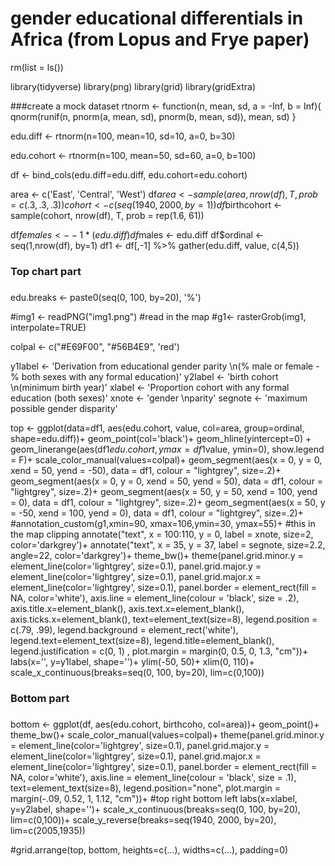 # gender educational differentials in Africa (from Lopus and Frye paper)

rm(list = ls())

library(tidyverse)
library(png)
library(grid)
library(gridExtra)

###create a mock dataset
rtnorm <- function(n, mean, sd, a = -Inf, b = Inf){
  qnorm(runif(n, pnorm(a, mean, sd), pnorm(b, mean, sd)), mean, sd)
}

edu.diff <- rtnorm(n=100, mean=10, sd=10, a=0, b=30)

edu.cohort <- rtnorm(n=100, mean=50, sd=60, a=0, b=100)

df <- bind_cols(edu.diff=edu.diff, edu.cohort=edu.cohort)

area <- c('East', 'Central', 'West')
df$area <- sample(area, nrow(df), T, prob = c(.3,.3,.3))
cohort <- c(seq(1940, 2000, by=1))
df$birthcohort <- sample(cohort, nrow(df), T, prob = rep(1.6, 61))

df$females <- -1*(edu.diff)
df$males <- edu.diff
df$ordinal <- seq(1,nrow(df), by=1)
df1 <- df[,-1] %>% gather(edu.diff, value, c(4,5))

###
### Top chart part
###
edu.breaks <- paste0(seq(0, 100, by=20), '%')

#img1 <- readPNG("img1.png") #read in the map
#g1<- rasterGrob(img1, interpolate=TRUE)

colpal <- c("#E69F00", "#56B4E9", 'red')

y1label <- 'Derivation from educational gender parity \n(% male or female - % both sexes with any formal education)'
y2label <- 'birth cohort \n(minimum birth year)'
xlabel <- 'Proportion cohort with any formal education (both sexes)'
xnote <- 'gender \nparity'
segnote <- 'maximum possible gender disparity'


top <- ggplot(data=df1, aes(edu.cohort, value, col=area, group=ordinal, shape=edu.diff))+
  geom_point(col='black')+
  geom_hline(yintercept=0) +
  geom_linerange(aes(df1$edu.cohort, ymax=df1$value, ymin=0), show.legend = F)+
  scale_color_manual(values=colpal)+
  geom_segment(aes(x = 0, y = 0, xend = 50, yend = -50), data = df1, colour = "lightgrey", size=.2)+
  geom_segment(aes(x = 0, y = 0, xend = 50, yend = 50), data = df1, colour = "lightgrey", size=.2)+
  geom_segment(aes(x = 50, y = 50, xend = 100, yend = 0), data = df1, colour = "lightgrey", size=.2)+
  geom_segment(aes(x = 50, y = -50, xend = 100, yend = 0), data = df1, colour = "lightgrey", size=.2)+
 #annotation_custom(g1,xmin=90, xmax=106,ymin=30, ymax=55)+ #this in the map clipping
  annotate("text", x = 100:110, y = 0, label = xnote, size=2, color='darkgrey')+
  annotate("text", x = 35, y = 37, label = segnote, size=2.2, angle=22, color='darkgrey')+
  theme_bw()+
  theme(panel.grid.minor.y = element_line(color='lightgrey', size=0.1),
        panel.grid.major.y = element_line(color='lightgrey', size=0.1),
        panel.grid.major.x = element_line(color='lightgrey', size=0.1),
        panel.border = element_rect(fill = NA, color='white'),
        axis.line = element_line(colour = 'black', size = .2),
        axis.title.x=element_blank(),
        axis.text.x=element_blank(),
        axis.ticks.x=element_blank(),
        text=element_text(size=8),
        legend.position = c(.79, .99), legend.background = element_rect('white'), 
        legend.text=element_text(size=8), legend.title=element_blank(),
       legend.justification = c(0, 1) ,
       plot.margin = margin(0, 0.5, 0, 1.3, "cm"))+
  labs(x='', y=y1label, shape='')+
  ylim(-50, 50)+
  xlim(0, 110)+
  scale_x_continuous(breaks=seq(0, 100, by=20), lim=c(0,100))

###
### Bottom part
###
bottom <-
ggplot(df, aes(edu.cohort, birthcoho, col=area))+
  geom_point()+ theme_bw()+
  scale_color_manual(values=colpal)+
  theme(panel.grid.minor.y = element_line(color='lightgrey', size=0.1),
        panel.grid.major.y = element_line(color='lightgrey', size=0.1),
        panel.grid.major.x = element_line(color='lightgrey', size=0.1),
        panel.border = element_rect(fill = NA, color='white'),
        axis.line = element_line(colour = 'black', size = .1),
        text=element_text(size=8),
        legend.position="none",
        plot.margin = margin(-.09, 0.52, 1, 1.12, "cm"))+ #top right bottom left
  labs(x=xlabel, y=y2label, shape='')+
  scale_x_continuous(breaks=seq(0, 100, by=20), lim=c(0,100))+
  scale_y_reverse(breaks=seq(1940, 2000, by=20), lim=c(2005,1935))
   
 #grid.arrange(top, bottom, heights=c(...), widths=c(...), padding=0)


